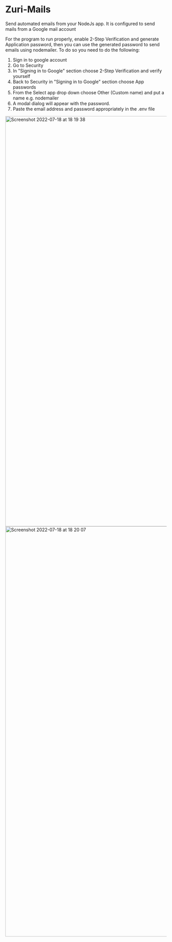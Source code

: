 # Zuri-Mails

 Send automated emails from your NodeJs app.
 It is configured to send mails from a Google mail account 
 
For the program to run properly, enable 2-Step Verification and generate Application password, then you can use the generated password to send emails using nodemailer. To do so you need to do the following:

1. Sign in to google account
2. Go to Security
3. In "Signing in to Google" section choose 2-Step Verification and verify yourself
4. Back to Security in "Signing in to Google" section choose App passwords
5. From the Select app drop down choose Other (Custom name) and put a name e.g. nodemailer
6. A modal dialog will appear with the password. 
7. Paste the email address and password appropriately in the .env file
<img width="1280" alt="Screenshot 2022-07-18 at 18 19 38" src="https://user-images.githubusercontent.com/63821349/179567417-320cbd9e-a472-41b7-b0f2-3048aad5a8c1.png">
<img width="1280" alt="Screenshot 2022-07-18 at 18 20 07" src="https://user-images.githubusercontent.com/63821349/179567459-0d0fe4ca-8193-4ff4-8a98-bcc55fe4151b.png">
